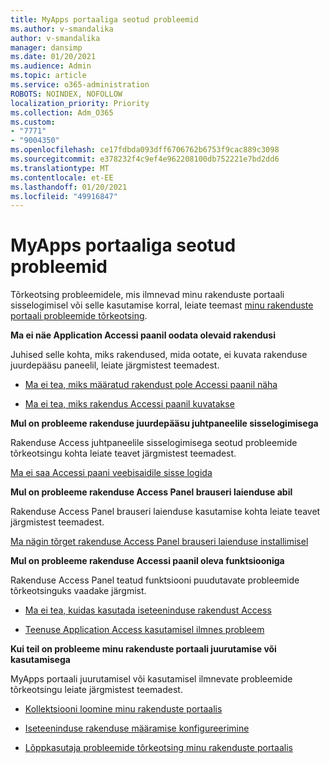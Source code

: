 ```yaml
---
title: MyApps portaaliga seotud probleemid
ms.author: v-smandalika
author: v-smandalika
manager: dansimp
ms.date: 01/20/2021
ms.audience: Admin
ms.topic: article
ms.service: o365-administration
ROBOTS: NOINDEX, NOFOLLOW
localization_priority: Priority
ms.collection: Adm_O365
ms.custom:
- "7771"
- "9004350"
ms.openlocfilehash: ce17fdbda093dff6706762b6753f9cac889c3098
ms.sourcegitcommit: e378232f4c9ef4e962208100db752221e7bd2dd6
ms.translationtype: MT
ms.contentlocale: et-EE
ms.lasthandoff: 01/20/2021
ms.locfileid: "49916847"
---
```

# <a name="myapps-portal-issues"></a>MyApps portaaliga seotud probleemid

Tõrkeotsing probleemidele, mis ilmnevad minu rakenduste portaali sisselogimisel või selle kasutamise korral, leiate teemast [minu rakenduste portaali probleemide tõrkeotsing](https://docs.microsoft.com/azure/active-directory/user-help/my-apps-portal-end-user-troubleshoot).

**Ma ei näe Application Accessi paanil oodata olevaid rakendusi**

Juhised selle kohta, miks rakendused, mida ootate, ei kuvata rakenduse juurdepääsu paneelil, leiate järgmistest teemadest.

- [Ma ei tea, miks määratud rakendust pole Accessi paanil näha](https://docs.microsoft.com/azure/active-directory/application-access-panel-unexpected-application-not-appearing/)
     
- [Ma ei tea, miks rakendus Accessi paanil kuvatakse](https://docs.microsoft.com/azure/active-directory/application-access-panel-unexpected-application-appears/)

**Mul on probleeme rakenduse juurdepääsu juhtpaneelile sisselogimisega**

Rakenduse Access juhtpaneelile sisselogimisega seotud probleemide tõrkeotsingu kohta leiate teavet järgmistest teemadest.

[Ma ei saa Accessi paani veebisaidile sisse logida](https://docs.microsoft.com/azure/active-directory/manage-apps/application-sign-in-other-problem-access-panel)

**Mul on probleeme rakenduse Access Panel brauseri laienduse abil**

Rakenduse Access Panel brauseri laienduse kasutamise kohta leiate teavet järgmistest teemadest.

[Ma nägin tõrget rakenduse Access Panel brauseri laienduse installimisel](https://docs.microsoft.com/azure/active-directory/application-access-panel-extension-problem-installing/)

**Mul on probleeme rakenduse Accessi paanil oleva funktsiooniga**

Rakenduse Access Panel teatud funktsiooni puudutavate probleemide tõrkeotsinguks vaadake järgmist.

- [Ma ei tea, kuidas kasutada iseteeninduse rakendust Access](https://docs.microsoft.com/azure/active-directory/manage-apps/access-panel-manage-self-service-access) 

- [Teenuse Application Access kasutamisel ilmnes probleem](https://docs.microsoft.com/azure/active-directory/manage-apps/access-panel-manage-self-service-access)
    
**Kui teil on probleeme minu rakenduste portaali juurutamise või kasutamisega**

MyApps portaali juurutamisel või kasutamisel ilmnevate probleemide tõrkeotsingu leiate järgmistest teemadest.

- [Kollektsiooni loomine minu rakenduste portaalis](https://docs.microsoft.com/azure/active-directory/manage-apps/access-panel-collections) 
    
- [Iseteeninduse rakenduse määramise konfigureerimine](https://docs.microsoft.com/azure/active-directory/manage-apps/manage-self-service-access)
     
- [Lõppkasutaja probleemide tõrkeotsing minu rakenduste portaalis](https://docs.microsoft.com/azure/active-directory/user-help/my-apps-portal-end-user-troubleshoot)



